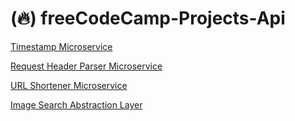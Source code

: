 # (:fire:) freeCodeCamp-Projects-Api

[Timestamp Microservice](https://github.com/Cirych/freeCodeCamp-Projects-Api/tree/timestamp)

[Request Header Parser Microservice](https://github.com/Cirych/freeCodeCamp-Projects-Api/tree/headerparser)

[URL Shortener Microservice](https://github.com/Cirych/freeCodeCamp-Projects-Api/tree/urlshortener)

[Image Search Abstraction Layer](https://github.com/Cirych/freeCodeCamp-Projects-Api/tree/imagesearch)
